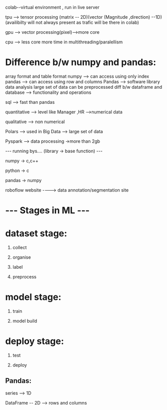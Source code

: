 colab--virtual environment , run in live server

tpu --> tensor processing (matrix -- 2D)(vector (Magnitude ,direction) --1D)(availibilty will not always present as trafic will be there in colab)

gpu --> vector processing(pixel)-->more core

cpu --> less core more time in multithreading/paralellism

# Difference b/w numpy and pandas:

array format and table format
numpy --> can access using only index
pandas --> can access using row and columns
Pandas --> software library data analysis large set of data can be preprocessed diff b/w dataframe and database --> functionality and operations

sql --> fast than pandas

quantitative --> level like Manager ,HR -->numerical data

qualitative --> non numerical

Polars --> used in Big Data --> large set of data

Pyspark --> data processing ->more than 2gb

--- running bys.... (library -> base function) ---

numpy -> c,c++

python -> c

pandas -> numpy

roboflow website ----> data annotation/segmentation site

# --- Stages in ML ---

# dataset stage:

1. collect

2. organise
  
3. label
   
4. preprocess
   
# model stage:

1. train
   
2. model build
   
# deploy stage:

1. test
   
2. deploy
   
## Pandas:

series --> 1D

DataFrame -- 2D --> rows and columns
